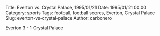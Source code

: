 Title: Everton vs. Crystal Palace, 1995/01/21
Date: 1995/01/21 00:00
Category: sports
Tags: football, football scores, Everton, Crystal Palace
Slug: everton-vs-crystal-palace
Author: carbonero


Everton 3 - 1 Crystal Palace
